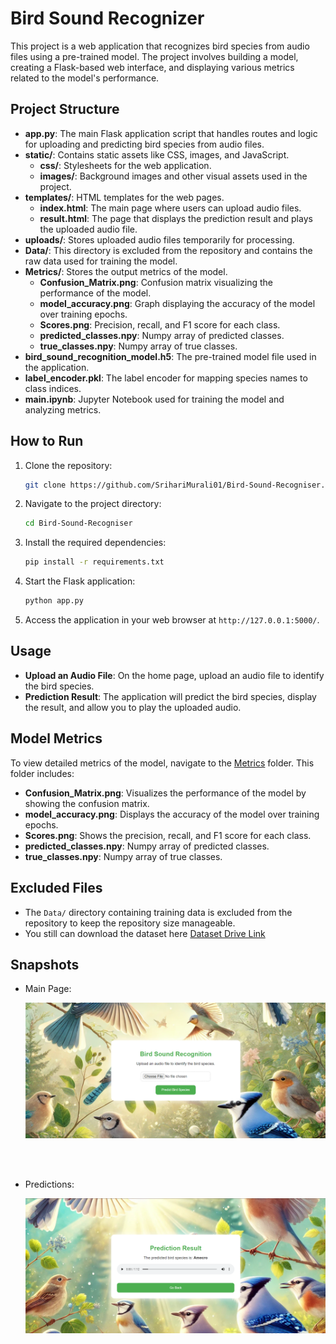 # Bird Sound Recognizer

This project is a web application that recognizes bird species from audio files using a pre-trained model. The project involves building a model, creating a Flask-based web interface, and displaying various metrics related to the model's performance.

## Project Structure

- **app.py**: The main Flask application script that handles routes and logic for uploading and predicting bird species from audio files.
- **static/**: Contains static assets like CSS, images, and JavaScript.
  - **css/**: Stylesheets for the web application.
  - **images/**: Background images and other visual assets used in the project.
- **templates/**: HTML templates for the web pages.
  - **index.html**: The main page where users can upload audio files.
  - **result.html**: The page that displays the prediction result and plays the uploaded audio file.
- **uploads/**: Stores uploaded audio files temporarily for processing.
- **Data/**: This directory is excluded from the repository and contains the raw data used for training the model.
- **Metrics/**: Stores the output metrics of the model.
  - **Confusion_Matrix.png**: Confusion matrix visualizing the performance of the model.
  - **model_accuracy.png**: Graph displaying the accuracy of the model over training epochs.
  - **Scores.png**: Precision, recall, and F1 score for each class.
  - **predicted_classes.npy**: Numpy array of predicted classes.
  - **true_classes.npy**: Numpy array of true classes.
- **bird_sound_recognition_model.h5**: The pre-trained model file used in the application.
- **label_encoder.pkl**: The label encoder for mapping species names to class indices.
- **main.ipynb**: Jupyter Notebook used for training the model and analyzing metrics.

## How to Run

1. Clone the repository:
   ```bash
   git clone https://github.com/SrihariMurali01/Bird-Sound-Recogniser.git
   ```
2. Navigate to the project directory:
   ```bash
   cd Bird-Sound-Recogniser
   ```
3. Install the required dependencies:
   ```bash
   pip install -r requirements.txt
   ```
4. Start the Flask application:
   ```bash
   python app.py
   ```
5. Access the application in your web browser at `http://127.0.0.1:5000/`.

## Usage

- **Upload an Audio File**: On the home page, upload an audio file to identify the bird species.
- **Prediction Result**: The application will predict the bird species, display the result, and allow you to play the uploaded audio.

## Model Metrics

To view detailed metrics of the model, navigate to the [Metrics](./Metrics) folder. This folder includes:

- **Confusion_Matrix.png**: Visualizes the performance of the model by showing the confusion matrix.
- **model_accuracy.png**: Displays the accuracy of the model over training epochs.
- **Scores.png**: Shows the precision, recall, and F1 score for each class.
- **predicted_classes.npy**: Numpy array of predicted classes.
- **true_classes.npy**: Numpy array of true classes.

## Excluded Files

- The `Data/` directory containing training data is excluded from the repository to keep the repository size manageable.
- You still can download the dataset here [Dataset Drive Link](https://drive.google.com/drive/folders/1anNzV34jgVZmoVBALZ7GngNElLWBCyE4?usp=sharing)

## Snapshots

- Main Page:

  <img src="./Metrics/Snapshots/Main.png" alt="Main Page" width="500"/>
<br><br>

- Predictions:
  
  <img src="./Metrics/Snapshots/Predict.png" alt="Prediction Page" width="500"/>
